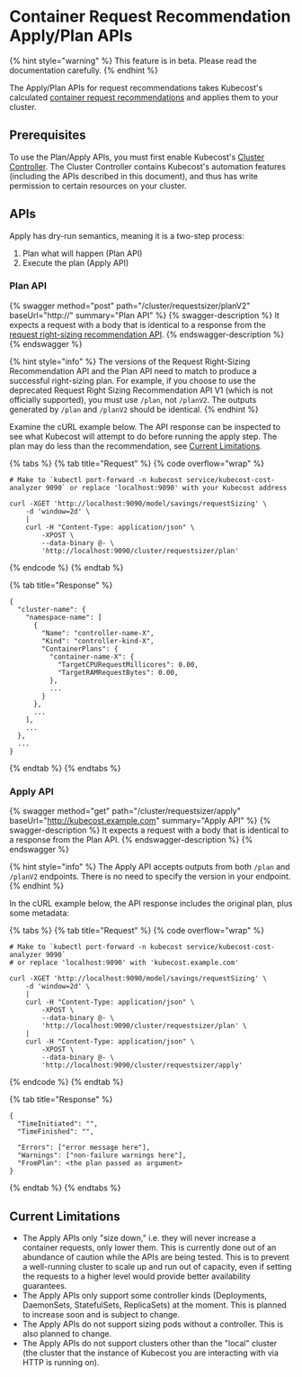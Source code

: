 # Container Request Recommendation Apply/Plan APIs

{% hint style="warning" %}
This feature is in beta. Please read the documentation carefully.
{% endhint %}

The Apply/Plan APIs for request recommendations takes Kubecost's calculated [container request recommendations](api-request-right-sizing-v2.md) and applies them to your cluster.

## Prerequisites

To use the Plan/Apply APIs, you must first enable Kubecost's [Cluster Controller](/install-and-configure/advanced-configuration/controller/cluster-controller.md). The Cluster Controller contains Kubecost's automation features (including the APIs described in this document), and thus has write permission to certain resources on your cluster.

## APIs

Apply has dry-run semantics, meaning it is a two-step process:

1. Plan what will happen (Plan API)
2. Execute the plan (Apply API)

### Plan API

{% swagger method="post" path="/cluster/requestsizer/planV2" baseUrl="http://<your-kubecost-address>" summary="Plan API" %}
{% swagger-description %}
It expects a request with a body that is identical to a response from the [request right-sizing recommendation API](api-request-right-sizing-v2.md).
{% endswagger-description %}
{% endswagger %}

{% hint style="info" %}
The versions of the Request Right-Sizing Recommendation API and the Plan API need to match to produce a successful right-sizing plan. For example, if you choose to use the deprecated Request Right Sizing Recommendation API V1 (which is not officially supported), you must use `/plan`, not `/planV2`. The outputs generated by `/plan` and `/planV2` should be identical.
{% endhint %}

Examine the cURL example below. The API response can be inspected to see what Kubecost will attempt to do before running the apply step. The plan may do less than the recommendation, see [Current Limitations](https://docs.kubecost.com/apis/apis-overview/api-request-recommendation-apply#current-limitations).

{% tabs %}
{% tab title="Request" %}
{% code overflow="wrap" %}
```
# Make to `kubectl port-forward -n kubecost service/kubecost-cost-analyzer 9090` or replace 'localhost:9090' with your Kubecost address

curl -XGET 'http://localhost:9090/model/savings/requestSizing' \
    -d 'window=2d' \
    |
    curl -H "Content-Type: application/json" \
        -XPOST \
        --data-binary @- \
        'http://localhost:9090/cluster/requestsizer/plan'
```
{% endcode %}
{% endtab %}

{% tab title="Response" %}
```
{
  "cluster-name": {
    "namespace-name": [
      {
        "Name": "controller-name-X",
        "Kind": "controller-kind-X",
        "ContainerPlans": {
          "container-name-X": {
            "TargetCPURequestMillicores": 0.00,
            "TargetRAMRequestBytes": 0.00,
          },
          ...
        }
      },
      ...
    ],
    ...
  },
  ...
}
```
{% endtab %}
{% endtabs %}

### Apply API

{% swagger method="get" path="/cluster/requestsizer/apply" baseUrl="http://kubecost.example.com" summary="Apply API" %}
{% swagger-description %}
It expects a request with a body that is identical to a response from the Plan API.
{% endswagger-description %}
{% endswagger %}

{% hint style="info" %}
The Apply API accepts outputs from both `/plan` and `/planV2` endpoints. There is no need to specify the version in your endpoint.
{% endhint %}

In the cURL example below, the API response includes the original plan, plus some metadata:

{% tabs %}
{% tab title="Request" %}
{% code overflow="wrap" %}
```
# Make to `kubectl port-forward -n kubecost service/kubecost-cost-analyzer 9090`
# or replace 'localhost:9090' with 'kubecost.example.com'

curl -XGET 'http://localhost:9090/model/savings/requestSizing' \
    -d 'window=2d' \
    |
    curl -H "Content-Type: application/json" \
        -XPOST \
        --data-binary @- \
        'http://localhost:9090/cluster/requestsizer/plan' \
    |
    curl -H "Content-Type: application/json" \
        -XPOST \
        --data-binary @- \
        'http://localhost:9090/cluster/requestsizer/apply'
```
{% endcode %}
{% endtab %}

{% tab title="Response" %}
```
{
  "TimeInitiated": "",
  "TimeFinished": "",
  
  "Errors": ["error message here"],
  "Warnings": ["non-failure warnings here"],
  "FromPlan": <the plan passed as argument>
}
```
{% endtab %}
{% endtabs %}

## Current Limitations

* The Apply APIs only "size down," i.e. they will never increase a container requests, only lower them. This is currently done out of an abundance of caution while the APIs are being tested. This is to prevent a well-running cluster to scale up and run out of capacity, even if setting the requests to a higher level would provide better availability guarantees.
* The Apply APIs only support some controller kinds (Deployments, DaemonSets, StatefulSets, ReplicaSets) at the moment. This is planned to increase soon and is subject to change.
* The Apply APIs do not support sizing pods without a controller. This is also planned to change.
* The Apply APIs do not support clusters other than the "local" cluster (the cluster that the instance of Kubecost you are interacting with via HTTP is running on).
